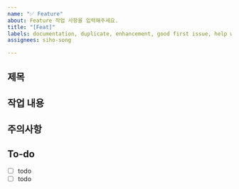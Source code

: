 ```yaml
---
name: "✅ Feature"
about: Feature 작업 사항을 입력해주세요.
title: "[Feat]"
labels: documentation, duplicate, enhancement, good first issue, help wanted
assignees: siho-song

---
```


## 제목

## 작업 내용

## 주의사항

## To-do
* [ ] todo
* [ ] todo
